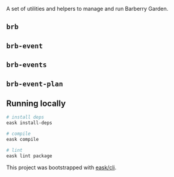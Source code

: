 A set of utilities and helpers to manage and run Barberry Garden.

## `brb`

## `brb-event`

## `brb-events`

## `brb-event-plan`

## Running locally

```sh
# install deps
eask install-deps

# compile
eask compile

# lint
eask lint package
```

This project was bootstrapped with [eask/cli](https://github.com/emacs-eask/cli).
